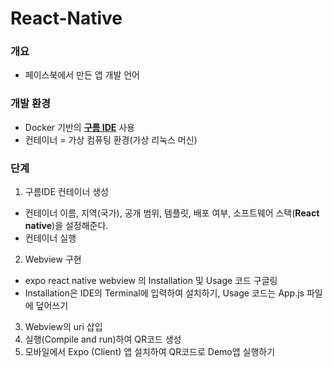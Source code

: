 # React-Native
### 개요
- 페이스북에서 만든 앱 개발 언어
### 개발 환경
- Docker 기반의 **[구름 IDE](https://ide.goorm.io/)** 사용
- 컨테이너 = 가상 컴퓨팅 환경(가상 리눅스 머신)


### 단계
1. 구름IDE 컨테이너 생성
- 컨테이너 이름, 지역(국가), 공개 범위, 템플릿, 배포 여부, 소프트웨어 스택(**React native**)을 설정해준다.
- 컨테이너 실행
2. Webview 구현
- expo react native webview 의 Installation 및 Usage 코드 구글링
- Installation은 IDE의 Terminal에 입력하여 설치하기, Usage 코드는 App.js 파일에 덮어쓰기
3. Webview의 uri 삽입
4. 실행(Compile and run)하여 QR코드 생성
5. 모바일에서 Expo (Client) 앱 설치하여 QR코드로 Demo앱 실행하기 
